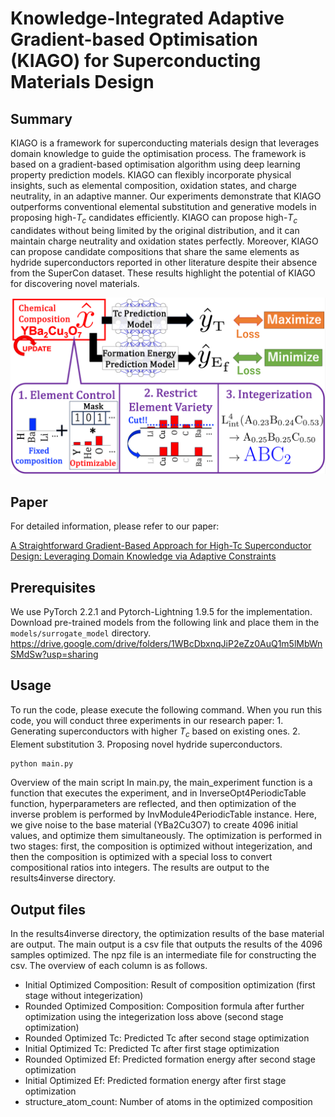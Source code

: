 # Knowledge-Integrated Adaptive Gradient-based Optimisation (KIAGO) for Superconducting Materials Design


## Summary
KIAGO is a framework for superconducting materials design that leverages domain knowledge to guide the optimisation process. The framework is based on a gradient-based optimisation algorithm using deep learning property prediction models. KIAGO can flexibly incorporate physical insights, such as elemental composition, oxidation states, and charge neutrality, in an adaptive manner. Our experiments demonstrate that KIAGO outperforms conventional elemental substitution and generative models in proposing high-$T_c$ candidates efficiently. KIAGO can propose high-$T_c$ candidates without being limited by the original distribution, and it can maintain charge neutrality and oxidation states perfectly. Moreover, KIAGO can propose candidate compositions that share the same elements as hydride superconductors reported in other literature despite their absence from the SuperCon dataset. These results highlight the potential of KIAGO for discovering novel materials.

![hohoge](./images/figure1.png)

## Paper
For detailed information, please refer to our paper:

[A Straightforward Gradient-Based Approach for High-Tc Superconductor Design: Leveraging Domain Knowledge via Adaptive Constraints](https://arxiv.org/abs/2403.13627)

## Prerequisites
We use PyTorch 2.2.1 and Pytorch-Lightning 1.9.5 for the implementation. Download pre-trained models from the following link and place them in the `models/surrogate_model` directory.
https://drive.google.com/drive/folders/1WBcDbxnqJiP2eZz0AuQ1m5lMbWnSMdSw?usp=sharing


## Usage
To run the code, please execute the following command.
When you run this code, you will conduct three experiments in our research paper: 1. Generating superconductors with higher $T_c$ based on existing ones. 2. Element substitution 3. Proposing novel hydride superconductors.

```bash
python main.py
```
Overview of the main script
In main.py, the main_experiment function is a function that executes the experiment, and in InverseOpt4PeriodicTable function, hyperparameters are reflected, and then optimization of the inverse problem is performed by InvModule4PeriodicTable instance.
Here, we give noise to the base material (YBa2Cu3O7) to create 4096 initial values, and optimize them simultaneously. The optimization is performed in two stages: first, the composition is optimized without integerization, and then the composition is optimized with a special loss to convert compositional ratios into integers. The results are output to the results4inverse directory.

## Output files
In the results4inverse directory, the optimization results of the base material are output. The main output is a csv file that outputs the results of the 4096 samples optimized. The npz file is an intermediate file for constructing the csv. The overview of each column is as follows.
- Initial Optimized Composition: Result of composition optimization (first stage without integerization)
- Rounded Optimized Composition: Composition formula after further optimization using the integerization loss above (second stage optimization)
- Rounded Optimized Tc: Predicted Tc after second stage optimization
- Initial Optimized Tc: Predicted Tc after first stage optimization
- Rounded Optimized Ef: Predicted formation energy after second stage optimization
- Initial Optimized Ef: Predicted formation energy after first stage optimization
- structure_atom_count: Number of atoms in the optimized composition

